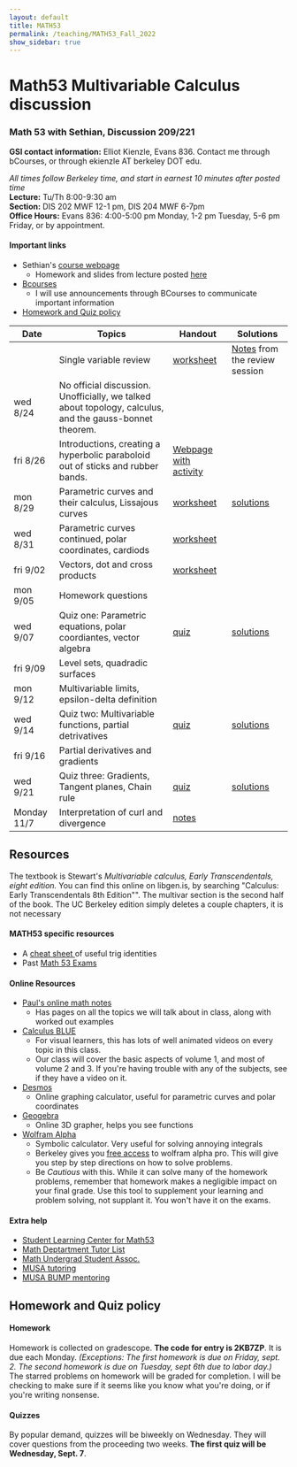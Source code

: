 ```yaml
---
layout: default
title: MATH53
permalink: /teaching/MATH53_Fall_2022
show_sidebar: true
---
```





# Math53 Multivariable Calculus discussion

### Math 53 with Sethian, Discussion 209/221

**GSI contact information:** Elliot Kienzle, Evans 836. Contact me through bCourses, or through ekienzle AT berkeley DOT edu.

*All times follow Berkeley time, and start in earnest 10 minutes after posted time*   
**Lecture:** Tu/Th 8:00-9:30 am   
**Section:** DIS 202 MWF 12-1 pm, DIS 204 MWF 6-7pm  
**Office Hours:** Evans 836: 4:00-5:00 pm Monday, 1-2 pm Tuesday, 5-6 pm Friday, or by appointment. 

#### Important links
- Sethian's [course webpage](https://math.berkeley.edu/~sethian/math53_fall22.html)
	- Homework and slides from lecture posted [here](https://math.berkeley.edu/~sethian/math53_2022/homeworks.html)
- [Bcourses](https://bcourses.berkeley.edu/courses/1518812)
	- I will use announcements through BCourses to communicate important information
- [Homework and Quiz policy](#homework-and-quiz-policy)


| Date | Topics      | Handout| Solutions|
| ---- | ----------- | ----------| -------- |
|      | Single variable review  | [worksheet](worksheets/Worksheet_0.pdf)   | [Notes](worksheets/single_var_review.pdf) from the review session  |
| wed 8/24 | No official discussion. Unofficially, we talked about topology, calculus, and the gauss-bonnet theorem.   |     | |
| fri 8/26 | Introductions, creating a hyperbolic paraboloid out of sticks and rubber bands.   |[Webpage with activity](https://mathcraft.wonderhowto.com/how-to/make-hyperbolic-paraboloid-using-skewers-0131751/)      | |
| mon 8/29 | Parametric curves and their calculus, Lissajous curves      | [worksheet](worksheets/worksheet_parametric_curves.pdf)    |[solutions](worksheets/worksheet_parametric_curves_solution.pdf) |
| wed 8/31 | Parametric curves continued, polar coordinates, cardiods | [worksheet](worksheets/worksheet_polar.pdf)    |     |
| fri 9/02 | Vectors, dot and cross products  | [worksheet](worksheets/worksheet_vectors.pdf)     |    |
| mon 9/05 | Homework questions | | |
| wed 9/07 | Quiz one: Parametric equations, polar coordiantes, vector algebra | [quiz](worksheets/quiz/quiz_1.pdf) | [solutions](worksheets/quiz/quiz_1_solutions.pdf) |
| fri 9/09 | Level sets, quadradic surfaces | | |
| mon 9/12 | Multivariable limits, epsilon-delta definition | | |
| wed 9/14 | Quiz two: Multivariable functions, partial detrivatives | [quiz](worksheets/quiz/quiz_2.pdf) |   [solutions](worksheets/quiz/quiz_2_solutions.pdf) |
| fri 9/16 | Partial derivatives and gradients | | |
| wed 9/21 | Quiz three: Gradients, Tangent planes, Chain rule | [quiz](worksheets/quiz/quiz_3.pdf) |   [solutions](worksheets/quiz/quiz_3_solutions.pdf) |
| Monday 11/7 | Interpretation of curl and divergence | [notes](worksheets/11_7_discussion.pdf) |  |


## Resources

The textbook is Stewart's *Multivariable calculus, Early Transcendentals, eight edition.* You can find this online on libgen.is, by searching "Calculus: Early Transcendentals 8th Edition"". The multivar section is the second half of the book. The UC Berkeley edition simply deletes a couple chapters, it is not necessary

#### MATH53 specific resources
 - A [cheat sheet ](https://math.berkeley.edu/~jrowan/53F18/MATH53-TRIG.pdf) of useful trig identities
 - Past [Math 53 Exams](https://math.berkeley.edu/courses/archives/exams/math-53)

#### Online Resources
- [Paul's online math notes](https://tutorial.math.lamar.edu/Classes/CalcIII/CalcIII.aspx)
	- Has pages on all the topics we will talk about in class, along with worked out examples
- [Calculus BLUE](https://www.youtube.com/c/ProfGhristMath/playlists?view=50&sort=dd&shelf_id=1)
	- For visual learners, this has lots of well animated videos on every topic in this class.
	- Our class will cover the basic aspects of volume 1, and most of volume 2 and 3. If you're having trouble with any of the subjects, see if they have a video on it.
- [Desmos](https://www.desmos.com/calculator)
	- Online graphing calculator, useful for parametric curves and polar coordinates
- [Geogebra](https://www.geogebra.org/3d)
	- Online 3D grapher, helps you see functions 
- [Wolfram Alpha](https://www.wolframalpha.com/)
	- Symbolic calculator. Very useful for solving annoying integrals
	- Berkeley gives you [free access](https://statistics.berkeley.edu/computing/alphapro) to wolfram alpha pro. This will give you step by step directions on how to solve problems.
	- Be *Cautious* with this. While it can solve many of the homework problems, remember that homework makes a negligible impact on your final grade. Use this tool to supplement your learning and problem solving, not supplant it. You won't have it on the exams. 

#### Extra help
- [Student Learning Center for Math53](https://slc.berkeley.edu/programs/mathematics-and-statistics/courses-supported/math-53)
- [Math Deptartment Tutor List](https://math.berkeley.edu/courses/tutoring)  
- [Math Undergrad Student Assoc.](https://musa.berkeley.edu/index.html)
- [MUSA tutoring](https://docs.google.com/forms/d/e/1FAIpQLSeHaMmswYdMmKyEZplG5ND-bKS5dhqWQT2oBC8Fazte8vabFg/viewform) 
- [MUSA BUMP mentoring](https://musa.berkeley.edu/bump.html)

## Homework and Quiz policy

#### Homework
Homework is collected on gradescope. **The code for entry is 2KB7ZP**. It is due each Monday. *(Exceptions: The first homework is due on Friday, sept. 2. The second homework is due on Tuesday, sept 6th due to labor day.)*
The starred problems on homework will be graded for completion. I will be checking to make sure if it seems like you know what you're doing, or if you're  writing nonsense. 

#### Quizzes
By popular demand, quizzes will be biweekly on Wednesday. They will cover questions from the proceeding two weeks. **The first quiz will be Wednesday, Sept. 7**.